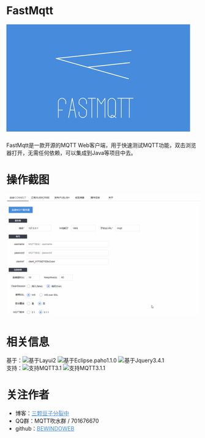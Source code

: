 # FastMqtt
<img src="img/fastmqtt.jpg" style="margin-bottom:8px;">
<p>
FastMqtt是一款开源的MQTT Web客户端，用于快速测试MQTT功能，双击浏览器打开，无需任何依赖，可以集成到Java等项目中去。
</p>

# 操作截图
<img src="img/demo.gif" style="margin-bottom:8px;">

# 相关信息
基于：![基于Layui2](https://img.shields.io/badge/Layui-2-green.svg)
![基于Eclipse.paho1.1.0](https://img.shields.io/badge/Eclipse.paho-1.1.0-green.svg)
![基于Jquery3.4.1](https://img.shields.io/badge/Jquery-3.4.1-green.svg)
<br>
支持：![支持MQTT3.1](https://img.shields.io/badge/MQTT-3.1-blue.svg)
![支持MQTT3.1.1](https://img.shields.io/badge/MQTT-3.1.1-blue.svg)


# 关注作者
* 博客：<a href="http://www.bewindoweb.com/" style="color:#478cdc">三颗豆子分裂中</a>
* QQ群：MQTT吹水群 / 701676670
* github：<a href="https://github.com/BEWINDOWEB" style="color:#478cdc">BEWINDOWEB</a>
